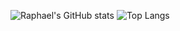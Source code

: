 ![Raphael's GitHub stats](https://github-readme-stats.vercel.app/api?username=raphael-hfs&show_icons=true&theme=synthwave)
![Top Langs](https://github-readme-stats.vercel.app/api/top-langs/?username=raphael-hfs&langs_count=8&layout=donut&theme=dracula)
